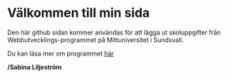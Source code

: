 # Välkommen till min sida
Den här github sidan kommer användas för att lägga ut skoluppgifter från Webbutvecklings-programmet på Mittuniversitet i Sundsvall.

Du kan läsa mer om programmet [här](https://webbutveckling.miun.se )

**/Sabina Liljeström**
<!---
SabinaLiljestrom/SabinaLiljestrom is a ✨ special ✨ repository because its `README.md` (this file) appears on your GitHub profile.
You can click the Preview link to take a look at your changes.
--->
